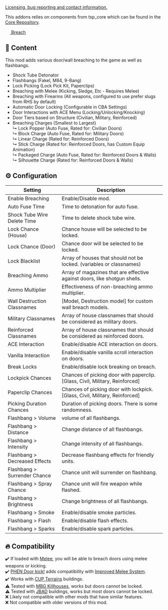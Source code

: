 [Licensing, bug reporting and contact information.](https://github.com/TheSpeshalPlatoon) 

This addons relies on components from tsp_core which can be found in the [Core Repository](https://github.com/TheSpeshalPlatoon/A3-Core).

[<img style="width:15px" src="https://core.thespeshalplatoon.com/img/steam_small.png"> Breach](https://steamcommunity.com/sharedfiles/filedetails/?id=3283645995)  

## 📕 Content
This mod adds various door/wall breaching to the game as well as flashbangs.
- Shock Tube Detonator
- Flashbangs (Fakel, M84, 9-Bang)
- Lock Picking (Lock Pick Kit, Paperclips)
- Breaching with Melee (Kicking, Sledge, Etc - Requires Melee)
- Breaching with Firearms (All weapons, configured to use prefer slugs from RHS by default)
- Automatic Door Locking (Configurable in CBA Settings)
- Door Interactions with ACE Menu (Locking/Unlocking/Knocking)
- Door Tiers based on Structure (Civilian, Military, Reinforced)
- Breaching Charges (Smallest to Largest)  
↳ Lock Popper (Auto Fuse, Rated for: Civilian Doors)  
↳ Block Charge (Auto Fuse, Rated for: Military Doors)  
↳ Linear Charge (Rated for: Reinforced Doors)  
↳ Stick Charge (Rated for: Reinforced Doors, has Custom Equip Animation)  
↳ Packaged Charge (Auto Fuse, Rated for: Reinforced Doors & Walls)  
↳ Silhouette Charge (Rated for: Reinforced Doors & Walls)

## ⚙️ Configuration
Setting | Description
-|-
Enable Breaching | Enable/Disable mod. 
Auto Fuse Time | Time to detonation for auto fuse.
Shock Tube Wire Delete Time | Time to delete shock tube wire.
Lock Chance (House) | Chance house will be selected to be locked.
Lock Chance (Door) | Chance door will be selected to be locked.
Lock Blacklist | Array of houses that should not be locked. (variables or classnames)
Breaching Ammo | Array of magazines that are effective against doors, like shotgun shells.
Ammo Multiplier | Effectiveness of non-breaching ammo multiplier.
Wall Destruction Classnames | [Model, Destruction model] for custom wall breach models.
Military Classnames | Array of house classnames that should be considered as military doors.
Reinforced Classnames | Array of house classnames that should be considered as reinforced doors.
ACE Interaction | Enable/disable ACE interaction on doors.
Vanilla Interaction | Enable/disable vanilla scroll interaction on doors.
Break Locks | Enable/disable lock breaking on breach.
Lockpick Chances | Chances of picking door with paperclip. [Glass, Civil, Military, Reinforced]
Paperclip Chances | Chances of picking door with lockpick. [Glass, Civil, Military, Reinforced]
Picking Duration Chances | Duration of picking doors. There is some randomness.
Flashbang > Volume | volume of all flashbangs.
Flashbang > Distance | Change distance of all flashbangs.
Flashbang > Intensity | Change intensity of all flashbangs.
Flashbang > Decreased Effects | Decrease flashbang effects for friendly units.
Flashbang > Surrender Chance | Chance unit will surrender on flashbang.
Flashbang > Spray Chance | Chance unit will fire weapon while flashed.
Flashbang > Brightness | Change brightness of all flashbangs.
Flashbang > Smoke | Enable/disable smoke particles.
Flashbang > Flash | Enable/disable flash effects.
Flashbang > Sparks | Enable/disable spark particles.

## 🔥 Compatibility
✔️ If loaded with [Melee](https://steamcommunity.com/sharedfiles/filedetails/?id=3283652320), you will be able to breach doors using melee weapons or kicking.  
✔️ [PHEN Door kick!](https://steamcommunity.com/sharedfiles/filedetails/?id=3284809188) adds compatibility with [Improved Melee System](https://steamcommunity.com/sharedfiles/filedetails/?id=2291129343).  
✔️ Works with [CUP Terrains](https://steamcommunity.com/workshop/filedetails/?id=583496184) buildings.  
⚠️ Tested with [MBG Killhouses](https://steamcommunity.com/workshop/filedetails/?id=962938144), works but doors cannot be locked.  
⚠️ Tested with [JBAD](https://steamcommunity.com/workshop/filedetails/?id=520618345) buildings, works but most doors cannot be locked.  
❌ Likely not compatible with other mods that have similar features.  
❌ Not compatible with older versions of this mod.  
